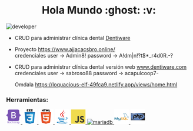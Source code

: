 <h1 align="center">Hola Mundo :ghost: :v:</h1>

![developer](https://user-images.githubusercontent.com/58786364/170402930-f4618960-4db2-43f3-8291-ff50427ac330.gif)

- CRUD para administrar clínica dental [Dentiware](https://www.youtube.com/watch?v=xFOCY21EW1g&t=1s)
- Proyecto  https://www.ajjacacsbro.online/    
  credenciales user -> Admin8!   password -> A!dm|n!?t$*_r4d0R.-?
  
  
- CRUD para administrar clínica dental versión web www.dentiware.com   
   credenciales user ->  sabroso88   password -> acapulcoop7-
   
   Omdala
  https://loquacious-elf-49fca9.netlify.app/views/home.html



<h3 align="left">Herramientas:</h3>
<p align="left"> <a href="https://getbootstrap.com" target="_blank"> <img src="https://raw.githubusercontent.com/devicons/devicon/master/icons/bootstrap/bootstrap-plain-wordmark.svg" alt="bootstrap" width="40" height="40"/> </a> <a href="https://www.w3schools.com/css/" target="_blank"> <img src="https://raw.githubusercontent.com/devicons/devicon/master/icons/css3/css3-original-wordmark.svg" alt="css3" width="40" height="40"/> </a> <a href="https://www.w3.org/html/" target="_blank"> <img src="https://raw.githubusercontent.com/devicons/devicon/master/icons/html5/html5-original-wordmark.svg" alt="html5" width="40" height="40"/> </a> <a href="https://www.java.com" target="_blank"> <img src="https://raw.githubusercontent.com/devicons/devicon/master/icons/java/java-original.svg" alt="java" width="40" height="40"/> </a> <a href="https://developer.mozilla.org/en-US/docs/Web/JavaScript" target="_blank"> <img src="https://raw.githubusercontent.com/devicons/devicon/master/icons/javascript/javascript-original.svg" alt="javascript" width="40" height="40"/> </a> <a href="https://mariadb.org/" target="_blank"> <img src="https://www.vectorlogo.zone/logos/mariadb/mariadb-icon.svg" alt="mariadb" width="40" height="40"/> </a> <a href="https://www.mysql.com/" target="_blank"> <img src="https://raw.githubusercontent.com/devicons/devicon/master/icons/mysql/mysql-original-wordmark.svg" alt="mysql" width="40" height="40"/> </a> <a href="https://www.php.net" target="_blank"> <img src="https://raw.githubusercontent.com/devicons/devicon/master/icons/php/php-original.svg" alt="php" width="40" height="40"/> </a> </p>
